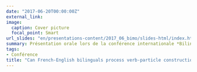 ```yaml
---
date: "2017-06-20T00:00:00Z"
external_link: 
image:
  caption: Cover picture
  focal_point: Smart
url_slides: "en/presentations-content/2017_06_bimo/slides-html/index.html"
summary: Présentation orale lors de la conférence internationale *Bilingualism vs. Monolingualism - A new perspective on limitations to L2 acquisition*
tags:
- Conférence
title: "Can French-English bilinguals process verb-particle constructions in a native-like manner?"
---
```



